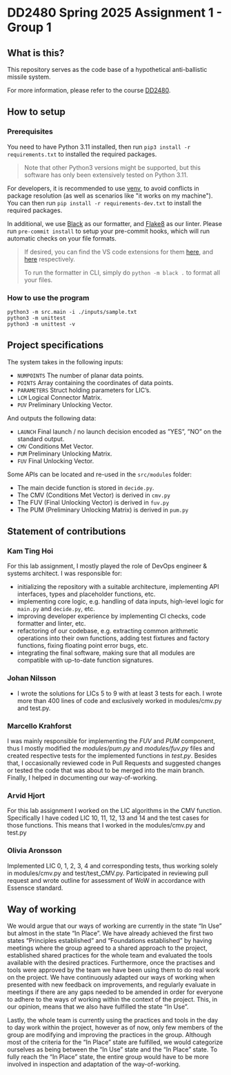 # DD2480 Spring 2025 Assignment 1 - Group 1

## What is this?

This repository serves as the code base of a hypothetical anti-ballistic missile system.

For more information, please refer to the course [DD2480](https://www.kth.se/student/kurser/kurs/DD2480?startterm=20251&l=en).

## How to setup

### Prerequisites

You need to have Python 3.11 installed, then run `pip3 install -r requirements.txt` to installed the required packages.

> Note that other Python3 versions might be supported, but this software has only been extensively tested on Python 3.11.

For developers, it is recommended to use [venv](https://docs.python.org/3/library/venv.html), to avoid conflicts in package resolution (as well as scenarios like "it works on my machine"). You can then run `pip install -r requirements-dev.txt` to install the required packages.

In additional, we use [Black](https://github.com/psf/black) as our formatter, and [Flake8](https://github.com/PyCQA/flake8) as our linter. Please run `pre-commit install` to setup your pre-commit hooks, which will run automatic checks on your file formats.

> If desired, you can find the VS code extensions for them [here](https://marketplace.visualstudio.com/items?itemName=ms-python.black-formatter), and [here](https://marketplace.visualstudio.com/items?itemName=ms-python.flake8) respectively.
>
> To run the formatter in CLI, simply do `python -m black .` to format all your files.

### How to use the program

```
python3 -m src.main -i ./inputs/sample.txt
python3 -m unittest
python3 -m unittest -v
```

## Project specifications

The system takes in the following inputs:

- `NUMPOINTS` The number of planar data points.
- `POINTS` Array containing the coordinates of data points.
- `PARAMETERS` Struct holding parameters for LIC’s.
- `LCM` Logical Connector Matrix.
- `PUV` Preliminary Unlocking Vector.

And outputs the following data:

- `LAUNCH` Final launch / no launch decision encoded as ”YES”, ”NO” on the standard output.
- `CMV` Conditions Met Vector.
- `PUM` Preliminary Unlocking Matrix.
- `FUV` Final Unlocking Vector.

Some APIs can be located and re-used in the `src/modules` folder:

- The main decide function is stored in `decide.py`.
- The CMV (Conditions Met Vector) is derived in `cmv.py`
- The FUV (Final Unlocking Vector) is derived in `fuv.py`
- The PUM (Preliminary Unlocking Matrix) is derived in `pum.py`

## Statement of contributions

### Kam Ting Hoi

For this lab assignment, I mostly played the role of DevOps engineer & systems architect. I was responsible for:
- initializing the repository with a suitable architecture, implementing API interfaces, types and placeholder functions, etc.
- implementing core logic, e.g. handling of data inputs, high-level logic for `main.py` and `decide.py`, etc.
- improving developer experience by implementing CI checks, code formatter and linter, etc.
- refactoring of our codebase, e.g. extracting common arithmetic operations into their own functions, adding test fixtures and factory functions, fixing floating point error bugs, etc.
- integrating the final software, making sure that all modules are compatible with up-to-date function signatures.

### Johan Nilsson

- I wrote the solutions for LICs 5 to 9 with at least 3 tests for each. I wrote more than 400 lines of code and exclusively worked in modules/cmv.py and test.py.

### Marcello Krahforst

I was mainly responsible for implementing the _FUV_ and _PUM_ component, thus I mostly modified the _modules/pum.py_ and _modules/fuv.py_ files and created respective tests for the implemented functions in _test.py_. Besides that, I occasionally reviewed code in Pull Requests and suggested changes or tested the code that was about to be merged into the main branch. Finally, I helped in documenting our way-of-working.

### Arvid Hjort

For this lab assignment I worked on the LIC algorithms in the CMV function. Specifically I have coded LIC 10, 11, 12, 13 and 14 and the test cases for those functions. This means that I worked in the modules/cmv.py and test.py

### Olivia Aronsson

Implemented LIC 0, 1, 2, 3, 4 and corresponding tests, thus working solely in modules/cmv.py and test/test_CMV.py. Participated in reviewing pull request and wrote outline for assessment of WoW in accordance with Essensce standard.

## Way of working

We would argue that our ways of working are currently in the state “In Use” but almost in the state “In Place”. We have already achieved the first two states “Principles established” and “Foundations established” by having meetings where the group agreed to a shared approach to the project, established shared practices for the whole team and evaluated the tools available with the desired practices. Furthermore, once the practises and tools were approved by the team we have been using them to do real work on the project. We have continuously adapted our ways of working when presented with new feedback on improvements, and regularly evaluate in meetings if there are any gaps needed to be amended in order for everyone to adhere to the ways of working within the context of the project. This, in our opinion, means that we also have fulfilled the state “In Use”.

Lastly, the whole team is currently using the practices and tools in the day to day work within the project, however as of now, only few members of the group are modifying and improving the practices in the group. Although most of the criteria for the “In Place” state are fulfilled, we would categorize ourselves as being between the “In Use” state and the “In Place” state. To fully reach the “In Place” state, the entire group would have to be more involved in inspection and adaptation of the way-of-working.
